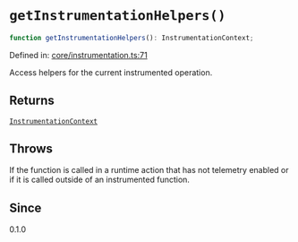 # `getInstrumentationHelpers()`

```ts
function getInstrumentationHelpers(): InstrumentationContext;
```

Defined in: [core/instrumentation.ts:71](https://github.com/adobe/aio-lib-telemetry/blob/311fa6dfe22958d569615a6746bf4a3a8211a5c3/source/core/instrumentation.ts#L71)

Access helpers for the current instrumented operation.

## Returns

[`InstrumentationContext`](../interfaces/InstrumentationContext.md)

## Throws

If the function is called in a runtime action that has not
telemetry enabled or if it is called outside of an instrumented function.

## Since

0.1.0
